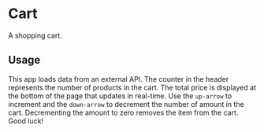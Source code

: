 # Cart

A shopping cart.

## Usage

This app loads data from an external API. The counter in the header represents the number of products in the cart. The total price is displayed at the bottom of the page that updates in real-time. Use the `up-arrow` to increment and the `down-arrow` to decrement the number of amount in the cart. Decrementing the amount to zero removes the item from the cart. Good luck!
